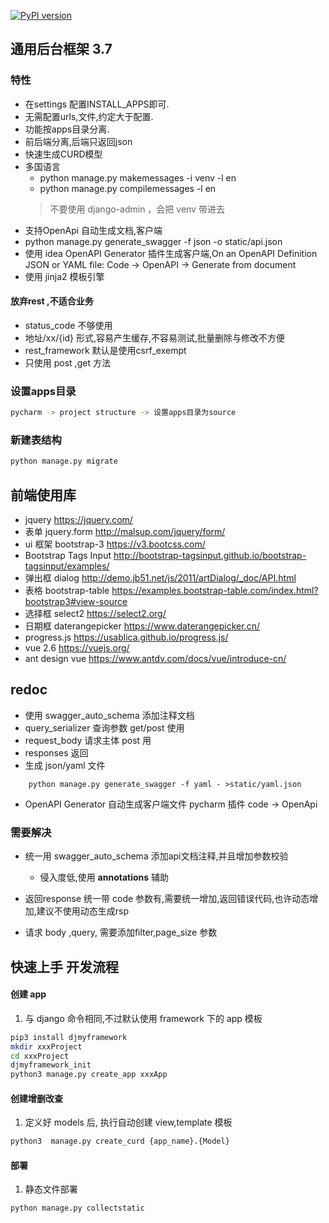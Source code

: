 
[![PyPI version](https://badge.fury.io/py/djmyframework.svg)](https://badge.fury.io/py/djmyframework)

## 通用后台框架 3.7

### 特性
 - 在settings 配置INSTALL_APPS即可.
 - 无需配置urls,文件,约定大于配置.
 - 功能按apps目录分离.
 - 前后端分离,后端只返回json
 - 快速生成CURD模型
 - 多国语言
   - python manage.py makemessages  -i venv -l en
   - python manage.py  compilemessages -l en
   > 不要使用 django-admin ，会把 venv 带进去
 - 支持OpenApi 自动生成文档,客户端
  - python manage.py generate_swagger -f json -o static/api.json
  - 使用 idea OpenAPI Generator 插件生成客户端,On an OpenAPI Definition JSON or YAML file: Code -> OpenAPI -> Generate from document
 - 使用 jinja2 模板引擎

 
 
#### 放弃rest ,不适合业务
 - status_code 不够使用
 - 地址/xx/{id} 形式,容易产生缓存,不容易测试,批量删除与修改不方便
 - rest_framework 默认是使用csrf_exempt
 - 只使用 post ,get 方法
 
### 设置apps目录 
```bash
pycharm -> project structure -> 设置apps目录为source
``` 
 
 
### 新建表结构
```bash
python manage.py migrate 
```

## 前端使用库
 - jquery https://jquery.com/
 - 表单 jquery.form http://malsup.com/jquery/form/
 - ui 框架 bootstrap-3 https://v3.bootcss.com/
 - Bootstrap Tags Input http://bootstrap-tagsinput.github.io/bootstrap-tagsinput/examples/
 - 弹出框 dialog http://demo.jb51.net/js/2011/artDialog/_doc/API.html
 - 表格 bootstrap-table https://examples.bootstrap-table.com/index.html?bootstrap3#view-source 
 - 选择框 select2 https://select2.org/
 - 日期框 daterangepicker https://www.daterangepicker.cn/
 - progress.js https://usablica.github.io/progress.js/
 - vue 2.6 https://vuejs.org/
 - ant design vue https://www.antdv.com/docs/vue/introduce-cn/


## redoc
 - 使用 swagger_auto_schema 添加注释文档
 - query_serializer 查询参数 get/post 使用
 - request_body 请求主体 post 用
 - responses 返回
 - 生成 json/yaml 文件
```
    python manage.py generate_swagger -f yaml - >static/yaml.json
```
 - OpenAPI Generator 自动生成客户端文件 pycharm 插件 code -> OpenApi 
 
### 需要解决
 - 统一用 swagger_auto_schema 添加api文档注释,并且增加参数校验
   - 侵入度低,使用 __annotations__ 辅助
  
 - 返回response 统一带 code 参数有,需要统一增加,返回错误代码,也许动态增加,建议不使用动态生成rsp
 - 请求 body ,query, 需要添加filter,page_size 参数
 
## 快速上手 开发流程
#### 创建 app
 1.  与 django 命令相同,不过默认使用 framework 下的 app 模板
```bash
pip3 install djmyframework
mkdir xxxProject
cd xxxProject
djmyframework_init 
python3 manage.py create_app xxxApp
```

#### 创建增删改查
 1. 定义好 models 后, 执行自动创建 view,template 模板
 ```bash
python3  manage.py create_curd {app_name}.{Model}
```

#### 部署
 1. 静态文件部署
 ```
 python manage.py collectstatic
 ```